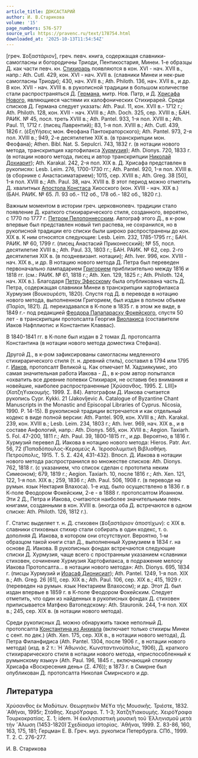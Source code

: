 ```yaml
---
article_title: ДОКСАСТАРИЙ
author: И. В.Старикова
volume: '15'
page_numbers: 576-577
source_url: https://pravenc.ru/text/178754.html
downloaded_at: '2025-10-13T11:54:54Z'
---
```


[греч. Ϫοξαστάριον], греч. певч. книга, содержащая славники-самогласны и богородичны Триоди, Пентикостария, Минеи. 1-е образцы Д. как части певч. кн. [Стихирарь](https://pravenc.ru/text/Стихирарь.html) появляются в кон. XVI - нач. XVII в., напр.: Ath. Cutl. 429, кон. XVI - нач. XVII в. (славники Минеи и нек-рые самогласны Триоди); 430, нач. XVII в.; Ath. Philoth. 136, нач. XVII в., и др. В кон. XVII - нач. XVIII в. в рукописной традиции в большом количестве стали распространяться Д. [Германа](https://pravenc.ru/text/Германа.html), митр. Нов. Патр, и Д. [Хрисафа Нового](<https://pravenc.ru/text/Хрисафа Нового.html>), являющиеся частями их калофонических Стихирарей. Среди списков Д. Германа следует указать: Ath. Paul. 11, кон. XVII в.- 1712 г.; Ath. Philoth. 128, кон. XVII - нач. XVIII в.; Ath. Doch. 325, сер. XVIII в.; БАН. РАИК. № 45, посл. треть XVIII в.; Ath. Pantel. 933, 1-я пол. XVIII в.; Ath. Paul. 11, 1712 г. (писец Лаврентий); 83, 1-я пол. XVIII в.; Ath. Сutl. 439, 1826 г. (ἐξηϒήσεις мон. Феофана Пантократорского); Ath. Pantel. 973, 2-я пол. XVIII в.; 949, 2-е десятилетие XIX в. (в транскрипции мон. Феофана); Athen. Bibl. Nat. S. Sepulcri. 743, 1832 г. (в нотации нового метода, транскрипция хартофилакса [Хурмузия](https://pravenc.ru/text/Хурмузия.html)); Ath. Dionys. 720, 1833 г. (в нотации нового метода, писец и автор транскрипции [Николай Дохиарит](<https://pravenc.ru/text/Николай Дохиарит.html>)); Ath. Karakal. 242, 2-я пол. XIX в. Д. Хрисафа представлен в рукописях: Lesb. Leim. 276, 1700-1730 гг.; Ath. Pantel. 920, 1-я пол. XVIII в. (в сборнике с Анастасиматарием); 1015, сер. XVIII в.; Ath. Greg. 38 [50], 1-я пол. XVIII в.; Ath. Paul. 38, нач. XVIII в. В этот период можно отметить Д. хвалитных [Апостола Констаса](<https://pravenc.ru/text/Апостола Констаса.html>) Хиосского (кон. XVIII - нач. XIX в.) (БАН. РАИК. № 65. Л. 93 об.- 112 об., 178 об.- 182 об., 1820 г.).

Важным моментом в истории греч. церковнопевч. традиции стало появление Д. краткого стихирарического стиля, созданного, вероятно, с 1770 по 1777 г. [Петром Пелопоннесским](<https://pravenc.ru/text/Петром Пелопоннесским.html>). Автограф этого Д., в к-ром впервые был представлен новый тип распева, не сохранился, но в рукописной традиции его списки были широко распространены до кон. XIX в. К ним относятся следующие: Lesb. Leim. 232, 1785-1795 гг.; БАН. РАИК. № 60, 1799 г. (писец Анастасий Приконесский); № 55, посл. десятилетие XVIII в.; Ath. Paul. 33, 1803 г.; БАН. РАИК. № 62, сер. 2-го десятилетия XIX в. (в поздневизант. нотации); Ath. Iver. 996, кон. XVIII - нач. XIX в., и др. В нотацию нового метода Д. Петра был переведен первоначально лампадарием [Григорием](https://pravenc.ru/text/Григорий.html) приблизительно между 1816 и 1818 гг. (см.: РАИК. № 61, 1818 г.; Ath. Xen. 129, 1825 г.; Ath. Philoth. 124, нач. XIX в.). Благодаря [Петру Эфесскому](<https://pravenc.ru/text/Петру Эфесскому.html>) была опубликована часть Д. Петра, содержащая славники Минеи в транскрипции хартофилакса Хурмузия (Βουκουρέστι, 1820). Спустя год Д. в переводе в нотацию нового метода, выполненном Григорием, был издан в полном объеме (Παρίσι, 1821). Д. переиздавался в К-поле в 1835 г. в этом же виде, в 1849 г.- под редакцией [Феодора Папапарасху Фокейского](<https://pravenc.ru/text/Феодора Папапарасху Фокейского.html>), спустя 50 лет - в транскрипции протопсалта Георгия [Виолакиса](https://pravenc.ru/text/Виолакиса.html) (составители Иаков Нафплиотис и Константин Клаввас).

В 1840-1841 гг. в К-поле был издан в 2 томах Д. протопсалта Константина (в нотации нового метода доместика Стефана).

Другой Д., в к-ром зафиксированы самогласны медленного стихирарического стиля (т. н. древний стиль), составил в 1794 или 1795 г. [Иаков](https://pravenc.ru/text/Иаков.html), протопсалт Великой ц. Как отмечает М. Хадзиякумис, это самая значительная работа Иакова - Д., в к-ром автор попытался «охватить все древние попевки Стихираря, не оставив без внимания и новейшие, наиболее распространенные [Χρύσανθος. 1995. Σ. LIII]» (Χατζηϒιακουμής. 1999. Σ. 84). Автографом Д. Иакова считается рукопись Cypr. Kykki. 21 (Jakovljevic A. Catalogue of Byzantine Chant Manuscripts in the Monastic and Episcopal Libraries of Cyprus. Nicosia, 1990. P. 14-15). В рукописной традиции встречается и как отдельный кодекс в виде полной версии: Ath. Pantel. 909, кон. XVIII в.; Ath. Karakal. 239, кон. XVIII в.; Lesb. Leim. 234, 1803 г.; Ath. Iver. 969, нач. XIX в., и в составе Анфологий, напр.: Ath. Dionys. 565, кон. XVIII в.; Aegion. Taxiarh. 5. Fol. 47-200, 1811 г.; Ath. Paul. 39, 1800-1815 гг., и др. Вероятно, в 1816 г. Хурмузий перевел Д. Иакова в нотацию нового метода: Hieros. Patr. Avr. 56, 72 (Παπαδόπουλος-Κεραμεύς Α. ῾Ιεροσολυμιτικὴ Βιβλιοθήκη. Πετρούπολις, 1915. Τ. 5. Σ. 424, 431-432). Впосл. Д. Иакова в нотации нового метода распространился во множестве списков: Ath. Dionys. 762, 1818 г. (c указанием, что список сделан с прототипа неким Симеоном); 679, 1819 г.; Aegion. Taxiarh. 10, после 1816 г.; Ath. Xen. 121, 122, 1-я пол. XIX в.; 259, 1836 г.; Ath. Paul. 506, 1908 г. (в переводе на румын. язык Нектария Влахоса). 1-е изд. было осуществлено в 1836 г. в К-поле Феодором Фокейским, 2-е - в 1888 г. протопсалтом Иоанном. Эти 2 Д., Петра и Иакова, считаются наиболее значительными певч. книгами, созданными в кон. XVIII в. (иногда оба Д. встречаются в одном списке: Ath. Philoth. 126, 1812 г.).

Г. Статис выделяет т. н. Д. стиховен (Ϫοξαστάριον ἀποστίχων): с XIX в. славники стиховных стихир стали собирать в один кодекс, т. о. дополняя Д. Иакова, в котором они отсутствуют. Вероятно, 1-м образцом такой книги стал Д., выполненный Хурмузием в 1834 г. на основе Д. Иакова. В рукописных фондах встречаются следующие списки Д. Хурмузия, чаще всего с пространным указанием «славники стиховен, сочинение Хурмузия Хартофилакса, в подражение мелосу Иакова Протопсалта... в нотации нового метода»: Ath. Dionys. 695, 1834 г. (писцы Хурмузий и [Иоасаф Дионисиат](<https://pravenc.ru/text/Иоасаф Дионисиат.html>)); Ath. Pantel. 1249, 1-я пол. XIX в.; Ath. Greg. 26 [61], сер. XIX в.; Ath. Paul. 106, сер. XIX в.; 415, 1929 г. (переведен на румын. язык Нектарием Влахосом); и др. Этот Д. был издан впервые в 1859 г. в К-поле Феодором Фокейским. Следует отметить, что один из найденных в рукописных фондах Д. стиховен приписывается Матфею Ватопедскому: Ath. Stauronik. 244, 1-я пол. XIX в.; 245, сер. XIX в. (в нотации нового метода).

Среди рукописных Д. можно обнаружить также неполный Д. протопсалта [Константина из Анхиала](<https://pravenc.ru/text/Константина из Анхиала.html>) (включает только стихиры Минеи с сент. по дек.) (Ath. Xen. 175, сер. XIX в., в нотации нового метода), Д. Петра Филанфидиса (Ath. Pantel. 1304, после 1906 г., в нотации нового метода) (изд. в 2 т.: ῾Η ᾿Αθωνιάς. Κωνσταντινούπολις, 1906), Д. краткого стихирарического стиля в нотации нового метода, «приспособленный к румынскому языку» (Ath. Paul. 196, 1845 г., включающий стихиру Хрисафа «Воскресения день» (Σ. 476)); в 1873 г. в Смирне был опубликован Д. протопсалта Николая Смирнского и др.

## Литература

Χρύσανθος ἐκ Μαδύτων. Θεωρητικὸν Μέϒα τῆς Μουσικῆς. Τριέστε, 1832. ᾿Αθῆναι, 1995r; Στάθης. Χειρόϒραφα. Τ. 1-3; Χατζηϒιακουμής. Χειρόϒραφα Τουρκοκρατίας. Σ. 1; idem. ῾Η ἐκκλησιαστικὴ μουσικὴ τοῦ ῾Ελληνισμοῦ μετὰ τὴν ῞Αλωση (1453-1820)̇ Σχεδίασμα ἱστορίας. ᾿Αθῆναι, 1999. Σ. 83-86, 160, 163, 175, 181; Герцман Е. В. Греч. муз. рукописи Петербурга. СПб., 1999. Т. 2. С. 276-277.

И. В.  Старикова
